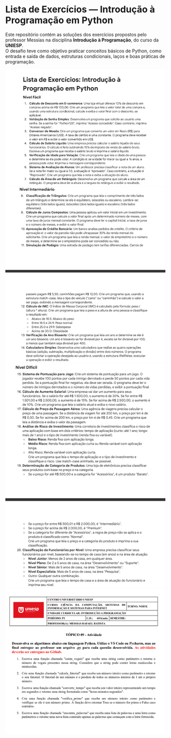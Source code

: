 # Lista de Exercícios — Introdução à Programação em Python

Este repositório contém as soluções dos exercícios propostos pelo professor Messias na disciplina **Introdução à Programação**, do curso da **UNIESP**.  
O desafio teve como objetivo praticar conceitos básicos de Python, como entrada e saída de dados, estruturas condicionais, laços e boas práticas de programação.

<img src="Imgs/captura_1.png" width="500">
<img src="Imgs/captura_2.png" width="500">
<img src="Imgs/captura_3.png" width="500">
<img src="Imgs/captura_4.png" width="500">
